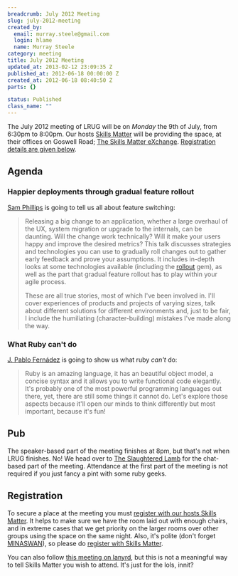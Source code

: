 ```yaml
--- 
breadcrumb: July 2012 Meeting
slug: july-2012-meeting
created_by: 
  email: murray.steele@gmail.com
  login: hlame
  name: Murray Steele
category: meeting
title: July 2012 Meeting
updated_at: 2013-02-12 23:09:35 Z
published_at: 2012-06-18 00:00:00 Z
created_at: 2012-06-18 08:40:50 Z
parts: {}

status: Published
class_name: ""
---
```


The July 2012 meeting of LRUG will be on *Monday* the 9th of July, from 6:30pm to 8:00pm.  Our hosts [Skills Matter](http://skillsmatter.com/) will be providing the space, at their offices on Goswell Road; [The Skills Matter eXchange](http://skillsmatter.com/location-details/design-architecture/484/96).  <a href="#jul12registration">Registration details are given below</a>.

Agenda
------

### Happier deployments through gradual feature rollout

[Sam Phillips](http://samsworldofno.com/) is going to tell us all about feature switching:

> Releasing a big change to an application, whether a large overhaul of
> the UX, system migration or upgrade to the internals, can be daunting.
> Will the change work technically? Will it make your users happy and
> improve the desired metrics? This talk discusses strategies and
> technologies you can use to gradually roll changes out to gather early
> feedback and prove your assumptions. It includes in-depth looks at
> some technologies available (including the [rollout](https://github.com/jamesgolick/rollout) gem), as well as the
> part that gradual feature rollout has to play within your agile
> process.
>
> These are all true stories, most of which I've been involved in. I'll
> cover experiences of products and projects of varying sizes, talk
> about different solutions for different environments and, just to be
> fair, I include the humiliating (character-building) mistakes I've
> made along the way.

### What Ruby can't do

[J. Pablo Fernádez](http://pupeno.com/) is going to show us what ruby *can't* do:

> Ruby is an amazing language, it has an beautiful object model, a
> concise syntax and it allows you to write functional code 
> elegantly. It's probably one of the most powerful programming 
> languages out there, yet, there are still some things it cannot
> do. Let's explore those aspects because it'll open our minds to 
> think differently but most important, because it's fun!

Pub
---

The speaker-based part of the meeting finishes at 8pm, but that's not when LRUG finishes.  No!  We head over to [The Slaughtered Lamb](http://www.theslaughteredlambpub.com/) for the chat-based part of the meeting.  Attendance at the first part of the meeting is not required if you just fancy a pint with some ruby geeks.

Registration <a name="jul12registration">&nbsp;</a>
---------------------------------------------------

To secure a place at the meeting you must [register with our hosts Skills Matter](http://skillsmatter.com/event-details/home/happier-deploments/js-4501).  It helps to make sure we have the room laid out with enough chairs, and in extreme cases that we get priority on the larger rooms over other groups using the space on the same night.  Also, it's polite (don't forget [MINASWAN](http://oreilly.com/ruby/excerpts/ruby-learning-rails/ruby-glossary.html#I_indexterm_d1e32036)), so please do [register with Skills Matter](http://skillsmatter.com/event-details/home/happier-deploments/js-4501).

You can also follow [this meeting on lanyrd](http://lanyrd.com/2012/lrug-july/), but this is not a meaningful way to tell Skills Matter you wish to attend.  It's just for the lols, innit?
